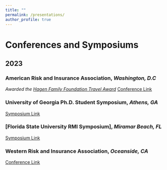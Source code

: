 ```yaml
---
title: ""
permalink: /presentations/
author_profile: true
---
```



# Conferences and Symposiums
## 2023

### American Risk and Insurance Association, *Washington, D.C*
*Awarded the* [*Hagen Family Foundation Travel Award*](https://www.aria.org/hagen-award)
[Conference Link](https://www.aria.org/assets/docs/AnnMtg23/ARIA_program_2023.pdf)

### University of Georgia Ph.D. Student Symposium, *Athens, GA*
[Symposium Link](https://www.terry.uga.edu/rmi-symposium/)

### [Florida State University RMI Symposium], *Miramar Beach, FL* 
[Symposium Link](https://business.fsu.edu/rmiresearchsymposium)

### Western Risk and Insurance Association, *Oceanside, CA*
[Conference Link](https://wria.org/WRIA%20Final%20Program%202023.pdf)

